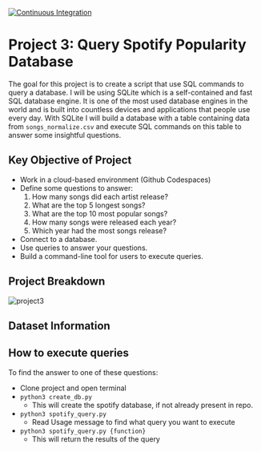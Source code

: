 [![Continuous Integration](https://github.com/nogibjj/SA_project3/actions/workflows/main.yml/badge.svg)](https://github.com/nogibjj/SA_project3/actions/workflows/main.yml)

# Project 3: Query Spotify Popularity Database

The goal for this project is to create a script that use SQL commands to query a database. I will be using SQLite which is a self-contained and fast SQL database engine. It is one of the most used database engines in the world and is built into countless devices and applications that people use every day. With SQLite I will build a database with a table containing data from `songs_normalize.csv` and execute SQL commands on this table to answer some insightful questions.

## Key Objective of Project

- Work in a cloud-based environment (Github Codespaces)
- Define some questions to answer: 
    1. How many songs did each artist release?
    2. What are the top 5 longest songs?
    3. What are the top 10 most popular songs?
    4. How many songs were released each year?
    5. Which year had the most songs release?
- Connect to a database. 
- Use queries to answer your questions.
- Build a command-line tool for users to execute queries. 

## Project Breakdown

![project3](https://user-images.githubusercontent.com/55010363/200214912-0857b6d5-669f-4cf3-ba3b-69943b203255.png)

## Dataset Information

## How to execute queries
To find the answer to one of these questions: 
- Clone project and open terminal
- `python3 create_db.py`
    - This will create the spotify database, if not already present in repo. 
- `python3 spotify_query.py`
    - Read Usage message to find what query you want to execute
- `python3 spotify_query.py {function}`
    - This will return the results of the query

